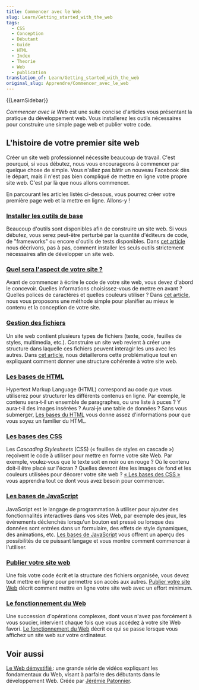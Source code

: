 ```yaml
---
title: Commencer avec le Web
slug: Learn/Getting_started_with_the_web
tags:
  - CSS
  - Conception
  - Débutant
  - Guide
  - HTML
  - Index
  - Theorie
  - Web
  - publication
translation_of: Learn/Getting_started_with_the_web
original_slug: Apprendre/Commencer_avec_le_web
---
```

{{LearnSidebar}}

_Commencer avec le Web_ est une suite concise d'articles vous présentant la pratique du développement web. Vous installerez les outils nécessaires pour construire une simple page web et publier votre code.

## L'histoire de votre premier site web

Créer un site web professionnel nécessite beaucoup de travail. C'est pourquoi, si vous débutez, nous vous encourageons à commencer par quelque chose de simple. Vous n'allez pas bâtir un nouveau Facebook dès le départ, mais il n'est pas bien compliqué de mettre en ligne votre propre site web. C'est par là que nous allons commencer.

En parcourant les articles listés ci-dessous, vous pourrez créer votre première page web et la mettre en ligne. Allons-y !

### [Installer les outils de base](/fr/Apprendre/Commencer_avec_le_web/Installation_outils_de_base)

Beaucoup d'outils sont disponibles afin de construire un site web. Si vous débutez, vous serez peut-être perturbé par la quantité d'éditeurs de code, de "frameworks" ou encore d'outils de tests disponibles. Dans [cet article](/fr/Apprendre/Commencer_avec_le_web/Installation_outils_de_base) nous décrivons, pas à pas, comment installer les seuls outils strictement nécessaires afin de développer un site web.

### [Quel sera l'aspect de votre site ?](/fr/Apprendre/Commencer_avec_le_web/Quel_aspect_pour_votre_site)

Avant de commencer à écrire le code de votre site web, vous devez d'abord le concevoir. Quelles informations choisissez-vous de mettre en avant ? Quelles polices de caractères et quelles couleurs utiliser ? Dans [cet article](/fr/Apprendre/Commencer_avec_le_web/Quel_aspect_pour_votre_site), nous vous proposons une méthode simple pour planifier au mieux le contenu et la conception de votre site.

### [Gestion des fichiers](/fr/Apprendre/Commencer_avec_le_web/Gérer_les_fichiers)

Un site web contient plusieurs types de fichiers (texte, code, feuilles de styles, multimedia, etc.). Construire un site web revient à créer une structure dans laquelle ces fichiers peuvent interagir les uns avec les autres. Dans [cet article](/fr/Apprendre/Commencer_avec_le_web/Gérer_les_fichiers), nous détaillerons cette problématique tout en expliquant comment donner une structure cohérente à votre site web.

### [Les bases de HTML](/fr/Apprendre/Commencer_avec_le_web/Les_bases_HTML)

Hypertext Markup Language (HTML) correspond au code que vous utiliserez pour structurer les différents contenus en ligne. Par exemple, le contenu sera‑t‑il un ensemble de paragraphes, ou une liste à puces ? Y aura‑t‑il des images insérées&nbsp;? Aurai‑je une table de données&nbsp;? Sans vous submerger, [Les bases du HTML](/fr/Apprendre/Commencer_avec_le_web/Les_bases_HTML) vous donne assez d'informations pour que vous soyez un familier du HTML.

### [Les bases des CSS](/fr/Apprendre/Commencer_avec_le_web/Les_bases_CSS)

Les _Cascading Stylesheets_ (CSS) (« feuilles de styles en cascade ») reçoivent le code à utiliser pour mettre en forme votre site Web. Par exemple, voulez‑vous que le texte soit en noir ou en rouge&nbsp;? Où le contenu doit‑il être placé sur l'écran&nbsp;? Quelles devront être les images de fond et les couleurs utilisées pour décorer votre site web&nbsp;? [«&nbsp;Les bases des CSS&nbsp;»](/fr/Apprendre/Commencer_avec_le_web/Les_bases_CSS) vous apprendra tout ce dont vous avez besoin pour commencer.

### [Les bases de JavaScript](/fr/Apprendre/Commencer_avec_le_web/Les_bases_JavaScript)

JavaScript est le langage de programmation à utiliser pour ajouter des fonctionnalités interactives dans vos sites Web, par exemple des jeux, les événements déclenchés lorsqu'un bouton est pressé ou lorsque des données sont entrées dans un formulaire, des effets de style dynamiques, des animations, etc. [Les bases de JavaScript](/fr/Apprendre/Commencer_avec_le_web/Les_bases_JavaScript) vous offrent un aperçu des possibilités de ce puissant langage et vous montre comment commencer à l'utiliser.

### [Publier votre site web](/fr/Apprendre/Commencer_avec_le_web/Publier_votre_site_web)

Une fois votre code écrit et la structure des fichiers organisée, vous devez tout mettre en ligne pour permettre son accès aux autres. [Publier votre site Web](/fr/Apprendre/Commencer_avec_le_web/Publier_votre_site_web) décrit comment mettre en ligne votre site web avec un effort minimum.

### [Le fonctionnement du Web](/fr/Apprendre/Commencer_avec_le_web/Le_fonctionnement_du_Web)

Une succession d'opérations complexes, dont vous n'avez pas forcément à vous soucier, intervient chaque fois que vous accédez à votre site Web favori. [Le fonctionnement du Web](/fr/Apprendre/Commencer_avec_le_web/Le_fonctionnement_du_Web) décrit ce qui se passe lorsque vous affichez un site web sur votre ordinateur.

## Voir aussi

[Le Web démystifié ](https://www.youtube.com/playlist?list=PLo3w8EB99pqLEopnunz-dOOBJ8t-Wgt2g): une grande série de vidéos expliquant les fondamentaux du Web, visant à parfaire des débutants dans le développement Web. Créée par [Jérémie Patonnier](https://twitter.com/JeremiePat).
